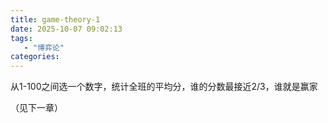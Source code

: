 ```yaml
---
title: game-theory-1
date: 2025-10-07 09:02:13
tags: 
   - "博弈论"
categories:
---
```





从1-100之间选一个数字，统计全班的平均分，谁的分数最接近2/3，谁就是赢家

（见下一章）